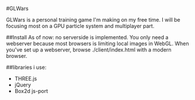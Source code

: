 #GLWars

GLWars is a personal training game I'm making on my free time. I will be focusing 
most on a GPU particle system and multiplayer part.

##Install
As of now: no serverside is implemented. You only need a webserver because most browsers is limiting local images in WebGL.
When you've set up a webserver, browse ./client/index.html with a modern browser.

##libraries i use:
* THREE.js
* jQuery
* Box2d js-port
